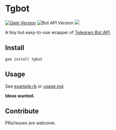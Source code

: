 # Tgbot

[![Gem Version](https://badge.fury.io/rb/tgbot.svg)](https://badge.fury.io/rb/tgbot)
![Bot API Version](https://img.shields.io/badge/Bot%20API-3.3-blue.svg?style=flat-square)
![](https://img.shields.io/badge/License-MIT-lightgrey.svg?style=flat-square)

A tiny but easy-to-use wrapper of [Telegram Bot API](https://core.telegram.org/bots/api).

## Install

    gem install tgbot

## Usage

See [example.rb](example.rb) or [usage.md](usage.md).

**Ideas wanted.**

## Contribute

PRs/issues are welcome.
